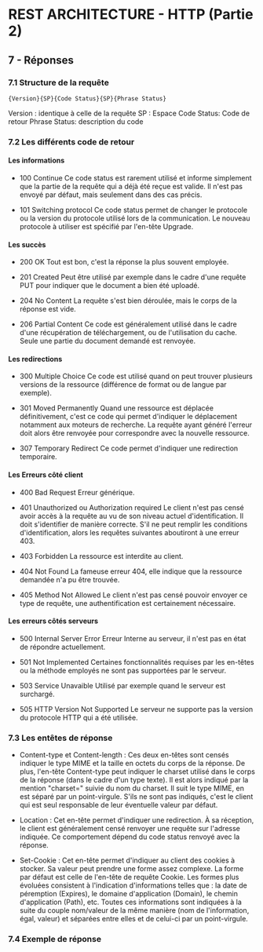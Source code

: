 # REST ARCHITECTURE - HTTP (Partie 2)

## 7 - Réponses
### 7.1 Structure de la requête
```
{Version}{SP}{Code Status}{SP}{Phrase Status}

```

Version : identique à celle de la requête
SP :  Espace
Code Status:  Code de retour
Phrase Status: description du code

### 7.2 Les différents code de retour

#### Les informations
* 100 Continue
Ce code status est rarement utilisé et informe simplement que la partie de la requête qui a déjà été reçue est valide. Il n'est pas envoyé par défaut, mais seulement dans des cas précis.

* 101 Switching protocol
Ce code status permet de changer le protocole ou la version du protocole utilisé lors de la communication. Le nouveau protocole à utiliser est spécifié par l'en-tête Upgrade.

#### Les succès
* 200 OK
Tout est bon, c'est la réponse la plus souvent employée.

* 201 Created
Peut être utilisé par exemple dans le cadre d'une requête PUT pour indiquer que le document a bien été uploadé.

* 204 No Content
La requête s'est bien déroulée, mais le corps de la réponse est vide.

* 206 Partial Content
Ce code est généralement utilisé dans le cadre d'une récupération de téléchargement, ou de l'utilisation du cache. Seule une partie du document demandé est renvoyée.

#### Les redirections

* 300 Multiple Choice
Ce code est utilisé quand on peut trouver plusieurs versions de la ressource (différence de format ou de langue par exemple).

* 301 Moved Permanently
Quand une ressource est déplacée définitivement, c'est ce code qui permet d'indiquer le déplacement notamment aux moteurs de recherche. La requête ayant généré l'erreur doit alors être renvoyée pour correspondre avec la nouvelle ressource.

* 307 Temporary Redirect
Ce code permet d'indiquer une redirection temporaire.

#### Les Erreurs côté client

* 400 Bad Request
Erreur générique.

* 401 Unauthorized ou Authorization required
Le client n'est pas censé avoir accès à la requête au vu de son niveau actuel d'identification. Il doit s'identifier de manière correcte. S'il ne peut remplir les conditions d'identification, alors les requêtes suivantes aboutiront à une erreur 403.

* 403 Forbidden
La ressource est interdite au client.

* 404 Not Found
La fameuse erreur 404, elle indique que la ressource demandée n'a pu être trouvée.

* 405 Method Not Allowed
Le client n'est pas censé pouvoir envoyer ce type de requête, une authentification est certainement nécessaire.

#### Les erreurs côtés serveurs
* 500 Internal Server Error
Erreur Interne au serveur, il n'est pas en état de répondre actuellement.

* 501 Not Implemented
Certaines fonctionnalités requises par les en-têtes ou la méthode employés ne sont pas supportées par le serveur.

* 503 Service Unavaible
Utilisé par exemple quand le serveur est surchargé.

* 505 HTTP Version Not Supported
Le serveur ne supporte pas la version du protocole HTTP qui a été utilisée.

### 7.3 Les entêtes de réponse

* Content-type et Content-length : 
Ces deux en-têtes sont censés indiquer le type MIME et la taille en octets du corps de la réponse. De plus, l'en-tête Content-type peut indiquer le charset utilisé dans le corps de la réponse (dans le cadre d'un type texte). Il est alors indiqué par la mention "charset=" suivie du nom du charset. Il suit le type MIME, en est séparé par un point-virgule. S'ils ne sont pas indiqués, c'est le client qui est seul responsable de leur éventuelle valeur par défaut.

* Location : 
Cet en-tête permet d'indiquer une redirection. À sa réception, le client est généralement censé renvoyer une requête sur l'adresse indiquée. Ce comportement dépend du code status renvoyé avec la réponse.

* Set-Cookie :
Cet en-tête permet d'indiquer au client des cookies à stocker. Sa valeur peut prendre une forme assez complexe. La forme par défaut est celle de l'en-tête de requête Cookie. Les formes plus évoluées consistent à l'indication d'informations telles que : la date de péremption (Expires), le domaine d'application (Domain), le chemin d'application (Path), etc. Toutes ces informations sont indiquées à la suite du couple nom/valeur de la même manière (nom de l'information, égal, valeur) et séparées entre elles et de celui-ci par un point-virgule.

### 7.4 Exemple de réponse
```

```